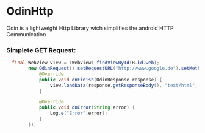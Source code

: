 # OdinHttp
Odin is a lightweight Http Library wich simplifies the android HTTP Communication

### Simplete GET Request:

```java
  final WebView view = (WebView) findViewById(R.id.web);
        new OdinRequest().setRequestURL("http://www.google.de").setMethodType("GET").execute(new OdinInterface() {
            @Override
            public void onFinish(OdinResponse response) {
                view.loadData(response.getResponseBody(), "text/html", "UTF-8");
            }

            @Override
            public void onError(String error) {
                Log.e("Error",error);
            }
        });
```
